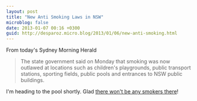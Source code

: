 ```yaml
---
layout: post
title: "New Anti Smoking Laws in NSW"
microblog: false
date: 2013-01-07 00:16 +0300
guid: http://desparoz.micro.blog/2013/01/06/new-anti-smoking.html
---
```

<p>From today's Sydney Morning Herald
<blockquote>The state government said on Monday that smoking was now outlawed at locations such as children's playgrounds, public transport stations, sporting fields, public pools and entrances to NSW public buildings.</p></blockquote>
<p>I'm heading to the pool shortly. Glad <a href="/blog/breaking-news-national/new-antismoking-laws-take-effect-in-nsw-20130107-2cbnn.html">there won't be any smokers there</a>!</p>
